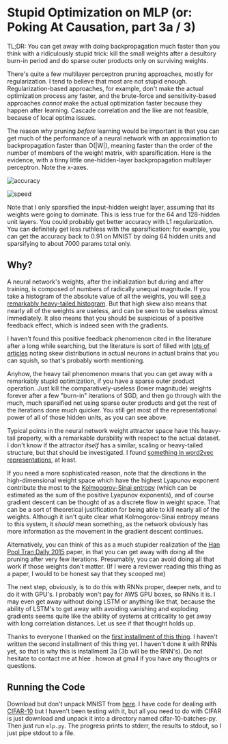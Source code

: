 Stupid Optimization on MLP (or: Poking At Causation, part 3a / 3)
===

TL;DR: You can get away with doing backpropagation much faster than you think with a ridiculously stupid trick: kill the small weights after a desultory burn-in period and do sparse outer products only on surviving weights.

There's quite a few multilayer perceptron pruning approaches, mostly for regularization. I tend to believe that most are not stupid enough. Regularization-based approaches, for example, don't make the actual optimization process any faster, and the brute-force and sensitivity-based approaches _cannot_ make the actual optimization faster because they happen after learning. Cascade correlation and the like are not feasible, because of local optima issues.

The reason why pruning _before_ learning would be important is that you can get much of the performance of a neural network with an approximation to backpropagation faster than O(|W|), meaning faster than the order of the number of members of the weight matrix, with sparsification. Here is the evidence, with a tinny little one-hidden-layer backpropagation multilayer perceptron. Note the x-axes.

![accuracy](http://i.imgur.com/yRzEZZz.png)

![speed](http://i.imgur.com/UyP8m2u.png)

Note that I only sparsified the input-hidden weight layer, assuming that its weights were going to dominate. This is less true for the 64 and 128-hidden unit layers. You could probably get better accuracy with L1 regularization. You can definitely get less ruthless with the sparsification: for example, you can get the accuracy back to 0.91 on MNIST by doing 64 hidden units and sparsifying to about 7000 params total only.

Why?
--

A neural network's weights, after the initialization but during and after training, is composed of numbers of radically unequal magnitude. If you take a histogram of the absolute value of all the weights, you will [see a remarkably heavy-tailed histogram](https://github.com/howonlee/mlp_gradient_histograms). But that high skew also means that nearly all of the weights are useless, and can be seen to be useless almost immediately. It also means that you should be suspicious of a positive feedback effect, which is indeed seen with the gradients.

I haven't found this positive feedback phenomenon cited in the literature after a long while searching, but the literature is sort of filled with [lots of articles](http://arxiv.org/abs/1506.02626) noting skew distributions in actual neurons in actual brains that you can squish, so that's probably worth mentioning.

Anyhow, the heavy tail phenomenon means that you can get away with a remarkably stupid optimization, if you have a sparse outer product operation. Just kill the comparatively-useless (lower magnitude) weights forever after a few "burn-in" iterations of SGD, and then go through with the much, much sparsified net using sparse outer products and get the rest of the iterations done much quicker. You still get most of the representational power of all of those hidden units, as you can see above.

Typical points in the neural network weight attractor space have this heavy-tail property, with a remarkable durability with respect to the actual dataset. I don't know if the attractor _itself_ has a similar, scaling or heavy-tailed structure, but that should be investigated. I found [something in word2vec representations](http://howonlee.github.io/2016/02/05/Fractal-20Wordvecs.html), at least.

If you need a more sophisticated reason, note that the directions in the high-dimensional weight space which have the highest Lyapunov exponent contribute the most to the [Kolmogorov-Sinai entropy](http://www.scholarpedia.org/article/Kolmogorov-Sinai_entropy) (which can be estimated as the sum of the positive Lyapunov exponents), and of course gradient descent can be thought of as a discrete flow in weight space. That can be a sort of theoretical justification for being able to kill nearly all of the weights. Although it isn't quite clear what Kolmogorov-Sinai entropy means to this system, it _should_ mean something, as the network obviously has more information as the movement in the gradient descent continues.

Alternatively, you can think of this as a much stupider realization of the [Han Pool Tran Dally 2015](http://arxiv.org/abs/1506.02626) paper, in that you can get away with doing all the pruning after very few iterations. Presumably, you can avoid doing all that work if those weights don't matter. (If I were a reviewer reading this thing as a paper, I would to be honest say that they scooped me)

The next step, obviously, is to do this with RNNs proper, deeper nets, and to do it with GPU's. I probably won't pay for AWS GPU boxes, so RNNs it is. I may even get away without doing LSTM or anything like that, because the ability of LSTM's to get away with avoiding vanishing and exploding gradients seems quite like the ability of systems at criticality to get away with long correlation distances. Let us see if that thought holds up.

Thanks to everyone I thanked on the [first installment of this thing](http://howonlee.github.io/2016/01/21/Poking-20At-20Causation1.html). I haven't written the second installment of this thing yet. I haven't done it with RNNs yet, so that is why this is installment 3a (3b will be the RNN's). Do not hesitate to contact me at hlee . howon at gmail if you have any thoughts or questions.

Running the Code
---

Download but don't unpack MNIST from [here](https://github.com/mnielsen/neural-networks-and-deep-learning/blob/master/data/mnist.pkl.gz). I have code for dealing with [CIFAR-10](https://www.cs.toronto.edu/~kriz/cifar.html) but I haven't been testing with it, but all you need to do with CIFAR is just download and unpack it into a directory named cifar-10-batches-py. Then just run `mlp.py`. The progress prints to stderr, the results to stdout, so I just pipe stdout to a file.
